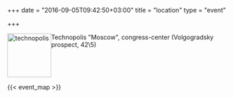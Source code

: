 +++
date = "2016-09-05T09:42:50+03:00"
title = "location"
type = "event"

+++
<div style='float:left;'><a href='http://technocongress.ru/'><img alt="technopolis" title="technopolis" src="/img/sponsors/technopolis.png" class="img-responsive company-logo" height="100px" width="100px"/></a></div>
<div>Technopolis "Moscow", congress-center (Volgogradsky prospect, 42\5)</div>

<div style='clear:both;'></div>

{{< event_map >}}
